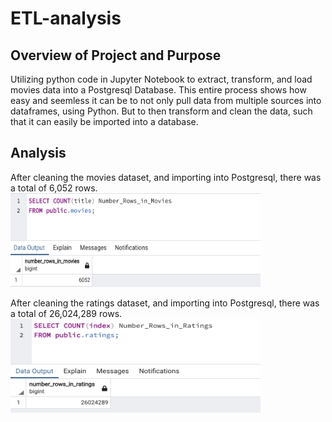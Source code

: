 # ETL-analysis

## Overview of Project and Purpose
Utilizing python code in Jupyter Notebook to extract, transform, and load movies data into a Postgresql Database. This entire process shows how easy and seemless it can be to not only pull data from multiple sources into dataframes, using Python. But to then transform and clean the data, such that it can easily be imported into a database. 

## Analysis 
After cleaning the movies dataset, and importing into Postgresql, there was a total of 6,052 rows. 
<img src="Resources/movies_query.png" width="400" height="150"> 

After cleaning the ratings dataset, and importing into Postgresql, there was a total of 26,024,289 rows.
<img src="Resources/ratings_query.png" width="400" height="150"> 
